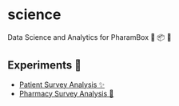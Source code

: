 # science

Data Science and Analytics for PharamBox 🧬 📦 💊

## Experiments 🔬

- [Patient Survey Analysis ✨](./patient-survey-analysis/README.md)
- [Pharmacy Survey Analysis 🦞](./pharmacy-survey-analysis/README.md)
